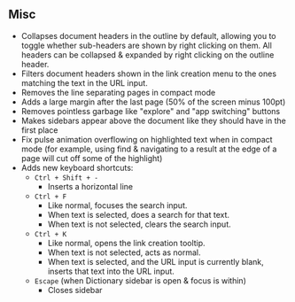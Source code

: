 ## Misc
- Collapses document headers in the outline by default, allowing you to toggle whether sub-headers are shown by right clicking on them. All headers can be collapsed & expanded by right clicking on the outline header.
- Filters document headers shown in the link creation menu to the ones matching the text in the URL input.
- Removes the line separating pages in compact mode
- Adds a large margin after the last page (50% of the screen minus 100pt)
- Removes pointless garbage like "explore" and "app switching" buttons
- Makes sidebars appear above the document like they should have in the first place
- Fix pulse animation overflowing on highlighted text when in compact mode (for example, using find & navigating to a result at the edge of a page will cut off some of the highlight)
- Adds new keyboard shortcuts:
	- `Ctrl + Shift + -`
		- Inserts a horizontal line
	- `Ctrl + F`
		- Like normal, focuses the search input. 
		- When text is selected, does a search for that text. 
		- When text is not selected, clears the search input.
	- `Ctrl + K`
		- Like normal, opens the link creation tooltip.
		- When text is not selected, acts as normal.
		- When text is selected, and the URL input is currently blank, inserts that text into the URL input.
	- `Escape` (when Dictionary sidebar is open & focus is within)
		- Closes sidebar
